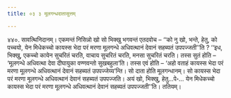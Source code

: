 ```yaml
---
title: ०३ ३ मूलगन्धदातासुत्तम्

---
```


४४०. सावत्थिनिदानम्। एकमन्तं निसिन्नो खो सो भिक्खु भगवन्तं एतदवोच – ‘‘को नु खो, भन्ते, हेतु, को पच्चयो, येन मिधेकच्चो कायस्स भेदा परं मरणा मूलगन्धे अधिवत्थानं देवानं सहब्यतं उपपज्जती’’ति ? ‘‘इध, भिक्खु, एकच्चो कायेन सुचरितं चरति, वाचाय सुचरितं चरति, मनसा सुचरितं चरति। तस्स सुतं होति – ‘मूलगन्धे अधिवत्था देवा दीघायुका वण्णवन्तो सुखबहुला’ति। तस्स एवं होति – ‘अहो वताहं कायस्स भेदा परं मरणा मूलगन्धे अधिवत्थानं देवानं सहब्यतं उपपज्जेय्य’न्ति। सो दाता होति मूलगन्धानम्। सो कायस्स भेदा परं मरणा मूलगन्धे अधिवत्थानं देवानं सहब्यतं उपपज्जति। अयं खो, भिक्खु, हेतु…पे॰… येन मिधेकच्चो कायस्स भेदा परं मरणा मूलगन्धे अधिवत्थानं देवानं सहब्यतं उपपज्जती’’ति। ततियम्।  

